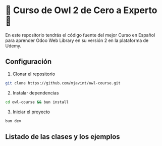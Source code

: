 # 🦉 Curso de Owl 2 de Cero a Experto 🦉

En este repositorio tendrás el código fuente del mejor Curso en Español para aprender Odoo Web Library en su versión 2 en la plataforma de Udemy.

## Configuración

1. Clonar el repositorio

```bash
git clone https://github.com/mjavint/owl-course.git
```

2. Instalar dependencias

```bash
cd owl-course && bun install
```

3. Iniciar el proyecto

```bash
bun dev
```

## Listado de las clases y los ejemplos
